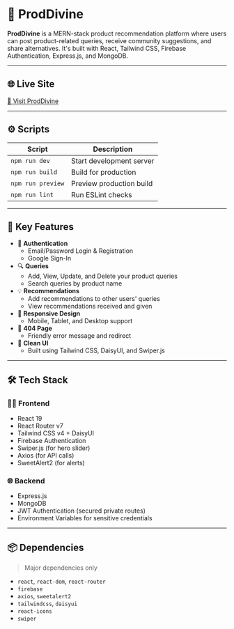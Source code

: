 # 🌟 ProdDivine

**ProdDivine** is a MERN-stack product recommendation platform where users can post product-related queries, receive community suggestions, and share alternatives. It's built with React, Tailwind CSS, Firebase Authentication, Express.js, and MongoDB.

---

## 🌐 Live Site

[🔗 Visit ProdDivine](https://prod-divine.web.app)

---

## ⚙️ Scripts

| Script         | Description                  |
|----------------|------------------------------|
| `npm run dev`  | Start development server     |
| `npm run build`| Build for production         |
| `npm run preview`| Preview production build |
| `npm run lint` | Run ESLint checks            |

---

## 📌 Key Features

- 🔐 **Authentication**
  - Email/Password Login & Registration
  - Google Sign-In
- 🔍 **Queries**
  - Add, View, Update, and Delete your product queries
  - Search queries by product name
- 💡 **Recommendations**
  - Add recommendations to other users' queries
  - View recommendations received and given
- 🧩 **Responsive Design**
  - Mobile, Tablet, and Desktop support
- 🚫 **404 Page**
  - Friendly error message and redirect
- 🎨 **Clean UI**
  - Built using Tailwind CSS, DaisyUI, and Swiper.js

---

## 🛠️ Tech Stack

### 🧑‍💻 Frontend

- React 19
- React Router v7
- Tailwind CSS v4 + DaisyUI
- Firebase Authentication
- Swiper.js (for hero slider)
- Axios (for API calls)
- SweetAlert2 (for alerts)

### 🌐 Backend

- Express.js
- MongoDB
- JWT Authentication (secured private routes)
- Environment Variables for sensitive credentials

---

## 📦 Dependencies

> Major dependencies only

- `react`, `react-dom`, `react-router`
- `firebase`
- `axios`, `sweetalert2`
- `tailwindcss`, `daisyui`
- `react-icons`
- `swiper`
